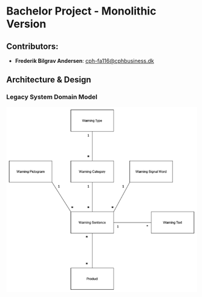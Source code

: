 # Bachelor Project - Monolithic Version #

## Contributors:
- **Frederik Bilgrav Andersen**: cph-fa116@cphbusiness.dk

## Architecture & Design

### Legacy System Domain Model
![Domain Model](images/Domain%20Model.png)
